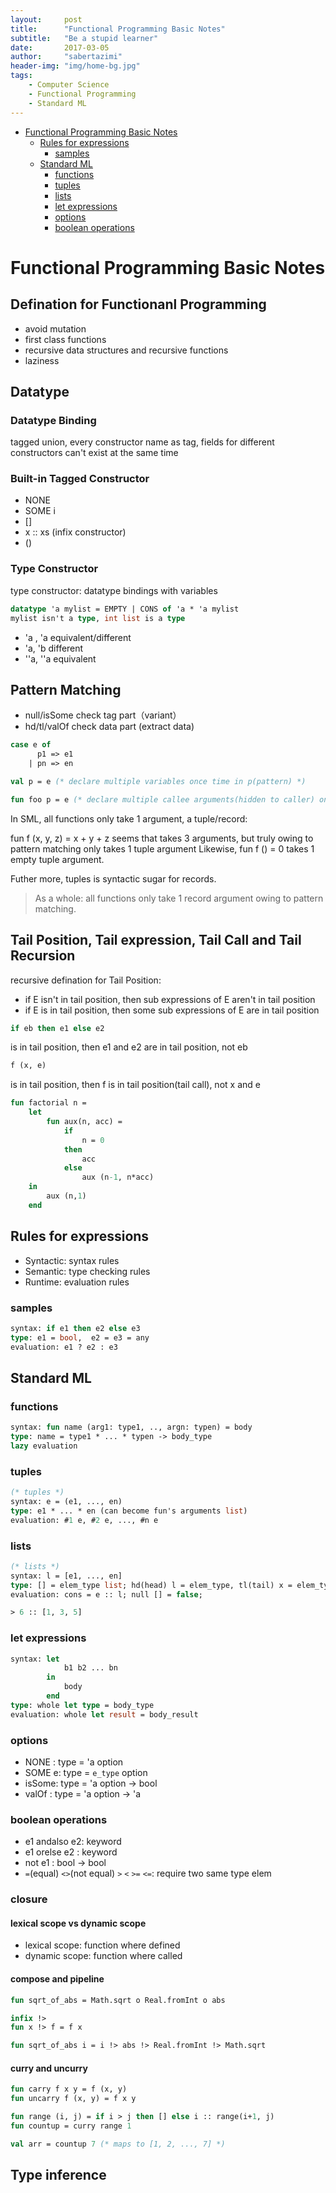 ```yaml
---
layout:     post
title:      "Functional Programming Basic Notes"
subtitle:   "Be a stupid learner"
date:       2017-03-05
author:     "sabertazimi"
header-img: "img/home-bg.jpg"
tags:
    - Computer Science
    - Functional Programming
    - Standard ML
---
```


* [Functional Programming Basic Notes](#functional-programming-basic-notes)
	* [Rules for expressions](#rules-for-expressions)
		* [samples](#samples)
	* [Standard ML](#standard-ml)
		* [functions](#functions)
		* [tuples](#tuples)
		* [lists](#lists)
		* [let expressions](#let-expressions)
		* [options](#options)
		* [boolean operations](#boolean-operations)

# Functional Programming Basic Notes

## Defination for Functionanl Programming

*   avoid mutation
*   first class functions
*   recursive data structures and recursive functions
*   laziness

## Datatype

### Datatype Binding

tagged union, every constructor name as tag, fields for different constructors can't exist at the same time

### Built-in Tagged Constructor

*   NONE
*   SOME i
*   []
*   x :: xs (infix constructor)
*   ()

### Type Constructor

type constructor: datatype bindings with variables

```sml
datatype 'a mylist = EMPTY | CONS of 'a * 'a mylist
mylist isn't a type, int list is a type
```

*   'a , 'a equivalent/different
*   'a, 'b different
*   ''a, ''a equivalent

## Pattern Matching

*   null/isSome check tag part（variant）
*   hd/tl/valOf check data part (extract data)

```sml
case e of
      p1 => e1
    | pn => en

val p = e (* declare multiple variables once time in p(pattern) *)

fun foo p = e (* declare multiple callee arguments(hidden to caller) once time in p(pattern) *)
```

In SML, all functions only take 1 argument, a tuple/record:

fun f (x, y, z) = x + y + z seems that takes 3 arguments, but truly owing to pattern matching only takes 1 tuple argument
Likewise, fun f () = 0 takes 1 empty tuple argument.

Futher more, tuples is syntactic sugar for records.

> As a whole: all functions only take 1 record argument owing to pattern matching.

## Tail Position, Tail expression, Tail Call and Tail Recursion

recursive defination for Tail Position:

*   if E isn't in tail position, then sub expressions of E aren't in tail position
*   if E is in tail position, then some sub expressions of E are in tail position

```sml
if eb then e1 else e2 
```

is in tail position, then e1 and e2 are in tail position, not eb

```sml
f (x, e)
```

is in tail position, then f is in tail position(tail call), not x and e

```sml
fun factorial n =
    let
        fun aux(n, acc) =
            if
                n = 0
            then
                acc
            else
                aux (n-1, n*acc)
    in
        aux (n,1)
    end
```

## Rules for expressions

*   Syntactic: syntax rules
*   Semantic: type checking rules
*   Runtime: evaluation rules

### samples

```ml
syntax: if e1 then e2 else e3
type: e1 = bool,  e2 = e3 = any
evaluation: e1 ? e2 : e3
```

## Standard ML

### functions

```ml
syntax: fun name (arg1: type1, .., argn: typen) = body
type: name = type1 * ... * typen -> body_type
lazy evaluation
```

### tuples

```ml
(* tuples *)
syntax: e = (e1, ..., en)
type: e1 * ... * en (can become fun's arguments list)
evaluation: #1 e, #2 e, ..., #n e
```

### lists

```ml
(* lists *)
syntax: l = [e1, ..., en]
type: [] = elem_type list; hd(head) l = elem_type, tl(tail) x = elem_type list
evaluation: cons = e :: l; null [] = false; 

> 6 :: [1, 3, 5]
```

### let expressions

```ml
syntax: let
            b1 b2 ... bn
        in
            body
        end
type: whole let type = body_type
evaluation: whole let result = body_result
```

### options

*   NONE  : type = 'a option
*   SOME e: type = `e_type` option
*   isSome: type = 'a option -> bool
*   valOf : type = 'a option -> 'a

### boolean operations

*   e1 andalso e2: keyword
*   e1 orelse e2 : keyword
*   not e1       : bool -> bool
*   `=`(equal) `<>`(not equal) `>` `<` `>=` `<=`: require two same type elem

### closure

#### lexical scope vs dynamic scope

*   lexical scope: function where defined
*   dynamic scope: function where called

#### compose and pipeline

```sml
fun sqrt_of_abs = Math.sqrt o Real.fromInt o abs

infix !>
fun x !> f = f x

fun sqrt_of_abs i = i !> abs !> Real.fromInt !> Math.sqrt
```

#### curry and uncurry

```sml
fun carry f x y = f (x, y)
fun uncarry f (x, y) = f x y

fun range (i, j) = if i > j then [] else i :: range(i+1, j)
fun countup = curry range 1

val arr = countup 7 (* maps to [1, 2, ..., 7] *)
```

## Type inference
